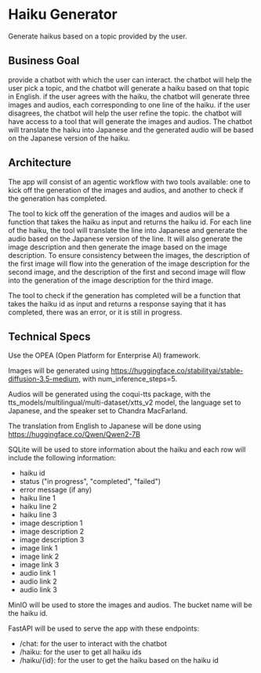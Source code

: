 # Haiku Generator

Generate haikus based on a topic provided by the user.

## Business Goal

provide a chatbot with which the user can interact. the chatbot will help the user pick a topic, and the chatbot will generate a haiku based on that topic in English. if the user agrees with the haiku, the chatbot will generate three images and audios, each corresponding to one line of the haiku. if the user disagrees, the chatbot will help the user refine the topic. the chatbot will have access to a tool that will generate the images and audios. The chatbot will translate the haiku into Japanese and the generated audio will be based on the Japanese version of the haiku.

## Architecture

The app will consist of an agentic workflow with two tools available: one to kick off the generation of the images and audios, and another to check if the generation has completed.

The tool to kick off the generation of the images and audios will be a function that takes the haiku as input and returns the haiku id.
For each line of the haiku, the tool will translate the line into Japanese and generate the audio based on the Japanese version of the line. It will also generate the image description and then generate the image based on the image description. To ensure consistency between the images, the description of the first image will flow into the generation of the image description for the second image, and the description of the first and second image will flow into the generation of the image description for the third image.

The tool to check if the generation has completed will be a function that takes the haiku id as input and returns a response saying that it has completed, there was an error, or it is still in progress.

## Technical Specs

Use the OPEA (Open Platform for Enterprise AI) framework.

Images will be generated using https://huggingface.co/stabilityai/stable-diffusion-3.5-medium, with num_inference_steps=5.

Audios will be generated using the coqui-tts package, with the tts_models/multilingual/multi-dataset/xtts_v2 model, the language set to Japanese, and the speaker set to Chandra MacFarland.

The translation from English to Japanese will be done using https://huggingface.co/Qwen/Qwen2-7B

SQLite will be used to store information about the haiku and each row will include the following information:
- haiku id
- status ("in progress", "completed", "failed")
- error message (if any)
- haiku line 1
- haiku line 2
- haiku line 3
- image description 1
- image description 2
- image description 3
- image link 1
- image link 2
- image link 3
- audio link 1
- audio link 2
- audio link 3

MinIO will be used to store the images and audios. The bucket name will be the haiku id.

FastAPI will be used to serve the app with these endpoints:
- /chat: for the user to interact with the chatbot
- /haiku: for the user to get all haiku ids
- /haiku/{id}: for the user to get the haiku based on the haiku id

